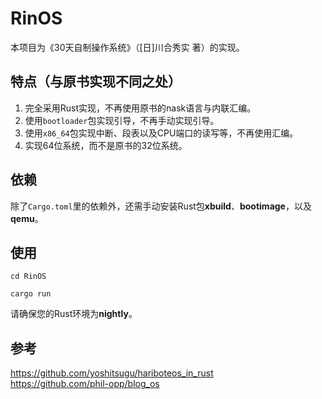 # RinOS
本项目为《30天自制操作系统》（[日]川合秀实 著）的实现。

## 特点（与原书实现不同之处）

1. 完全采用Rust实现，不再使用原书的nask语言与内联汇编。
2. 使用`bootloader`包实现引导，不再手动实现引导。
3. 使用`x86_64`包实现中断、段表以及CPU端口的读写等，不再使用汇编。
4. 实现64位系统，而不是原书的32位系统。

## 依赖

除了`Cargo.toml`里的依赖外，还需手动安装Rust包**xbuild**、**bootimage**，以及**qemu**。

## 使用

`cd RinOS`

`cargo run`

请确保您的Rust环境为**nightly**。

## 参考

https://github.com/yoshitsugu/hariboteos_in_rust \
https://github.com/phil-opp/blog_os
